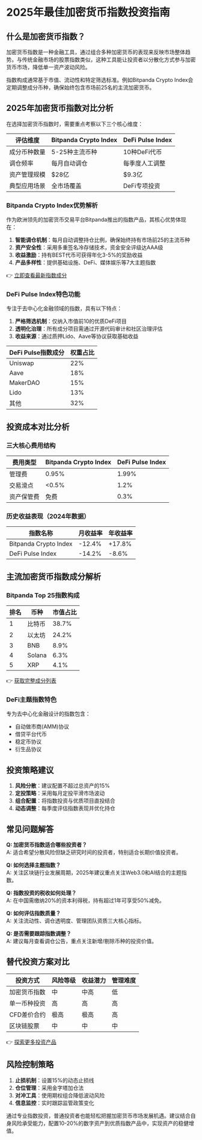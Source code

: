# 2025年最佳加密货币指数投资指南

## 什么是加密货币指数？

加密货币指数是一种金融工具，通过组合多种加密货币的表现来反映市场整体趋势。与传统金融市场的股票指数类似，这种工具能让投资者以分散化方式参与加密货币市场，降低单一资产波动风险。

指数构成通常基于市值、流动性和特定筛选标准。例如Bitpanda Crypto Index会定期调整成分币种，确保始终包含市场前25名的主流加密货币。

## 2025年加密货币指数对比分析

在选择加密货币指数时，需要重点考察以下三个核心维度：

| 评估维度 | Bitpanda Crypto Index | DeFi Pulse Index |
|---------|-----------------------|------------------|
| 成分币种数量 | 5-25种主流币种 | 10种DeFi代币 |
| 调仓频率 | 每月自动调仓 | 每季度人工调整 |
| 资产管理规模 | $28亿 | $9.3亿 |
| 典型应用场景 | 全市场覆盖 | DeFi专项投资 |

### Bitpanda Crypto Index优势解析

作为欧洲领先的加密货币交易平台Bitpanda推出的指数产品，其核心优势体现在：

1. **智能调仓机制**：每月自动调整持仓比例，确保始终持有市场前25的主流币种
2. **资产安全性**：采用多重签名冷存储技术，资金安全评级达AAA级
3. **收益激励**：持有BEST代币可获得年化3-5%的奖励收益
4. **产品多样性**：提供基础设施、DeFi、媒体娱乐等7大主题指数

👉 [立即查看最新指数成分](https://bit.ly/okx_welcome)

### DeFi Pulse Index特色功能

专注于去中心化金融领域的指数，具有以下特点：

1. **严格筛选机制**：仅纳入市值前10的优质DeFi项目
2. **透明化治理**：所有成分项目需通过开源代码审计和社区治理评估
3. **收益来源**：通过质押Lido、Aave等协议获取基础收益

| DeFi Pulse指数成分 | 权重占比 |
|------------------|---------|
| Uniswap         | 22%     |
| Aave           | 18%     |
| MakerDAO       | 15%     |
| Lido           | 13%     |
| 其他           | 32%     |

## 投资成本对比分析

### 三大核心费用结构

| 费用类型       | Bitpanda Crypto Index | DeFi Pulse Index |
|---------------|-----------------------|------------------|
| 管理费         | 0.95%                 | 1.99%            |
| 交易滑点       | <0.5%                 | 1.2%             |
| 资产保管费     | 免费                  | 0.3%             |

### 历史收益表现（2024年数据）

| 指数名称                | 月收益率 | 年收益率 |
|-----------------------|----------|----------|
| Bitpanda Crypto Index | -12.4%   | +17.8%   |
| DeFi Pulse Index      | -14.2%   | -8.6%    |

## 主流加密货币指数成分解析

### Bitpanda Top 25指数构成

| 排名 | 币种         | 市值占比 |
|------|--------------|----------|
| 1    | 比特币       | 38.7%    |
| 2    | 以太坊       | 24.2%    |
| 3    | BNB          | 8.9%     |
| 4    | Solana       | 6.3%     |
| 5    | XRP          | 4.1%     |

👉 [获取完整成分列表](https://bit.ly/okx_welcome)

### DeFi主题指数特色

专为去中心化金融设计的指数包含：
- 自动做市商(AMM)协议
- 借贷平台代币
- 稳定币协议
- 衍生品协议

## 投资策略建议

1. **风险分散**：建议配置不超过总资产的15%
2. **定投策略**：采用每月定投平滑市场波动
3. **组合配置**：将指数投资与优质项目直投结合
4. **动态调整**：每季度评估指数表现并优化持仓

## 常见问题解答

**Q: 加密货币指数适合哪些投资者？**  
A: 适合希望分散风险但缺乏研究时间的投资者，特别适合长期价值投资者。

**Q: 如何选择主题指数？**  
A: 关注区块链行业发展周期，2025年建议重点关注Web3.0和AI结合的主题指数。

**Q: 指数投资的税收如何处理？**  
A: 在中国需缴纳20%的资本利得税，持有超过1年可享受50%减免。

**Q: 如何评估指数质量？**  
A: 关注流动性、调仓透明度、管理团队资质三大核心指标。

**Q: 是否需要跟踪指数调整？**  
A: 建议每月查看调仓公告，重点关注新增/剔除币种的投资价值。

## 替代投资方案对比

| 投资方式       | 风险等级 | 收益潜力 | 管理难度 |
|---------------|----------|----------|----------|
| 加密货币指数   | 中       | 中高     | 低       |
| 单一币种投资   | 高       | 高       | 高       |
| CFD差价合约    | 极高     | 极高     | 高       |
| 区块链股票     | 中       | 中       | 中       |

👉 [探索更多投资产品](https://bit.ly/okx_welcome)

## 风险控制策略

1. **止损机制**：设置15%的动态止损线
2. **仓位管理**：采用金字塔加仓法
3. **对冲工具**：使用期权组合降低波动风险
4. **信息监控**：实时跟踪监管政策变化

通过专业指数投资，普通投资者也能轻松把握加密货币市场发展机遇。建议结合自身风险承受能力，配置10-20%的数字资产到优质指数产品中，实现资产的稳健增值。